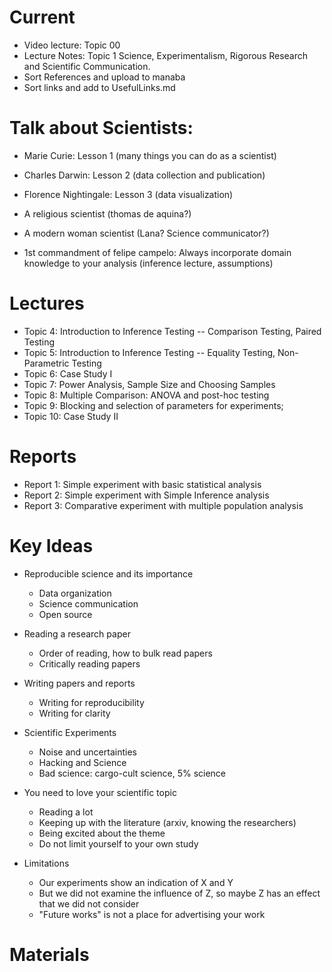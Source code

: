# Current
- Video lecture: Topic 00
- Lecture Notes: Topic 1 Science, Experimentalism, Rigorous Research and Scientific Communication.
- Sort References and upload to manaba
- Sort links and add to UsefulLinks.md

# Talk about Scientists:
- Marie Curie: Lesson 1 (many things you can do as a scientist)
- Charles Darwin: Lesson 2 (data collection and publication)
- Florence Nightingale: Lesson 3 (data visualization)

- A religious scientist (thomas de aquina?)
- A modern woman scientist (Lana? Science communicator?)
- 1st commandment of felipe campelo: Always incorporate domain knowledge to your analysis (inference lecture, assumptions)

# Lectures
- Topic 4: Introduction to Inference Testing -- Comparison Testing, Paired Testing
- Topic 5: Introduction to Inference Testing -- Equality Testing, Non-Parametric Testing
- Topic 6: Case Study I
- Topic 7: Power Analysis, Sample Size and Choosing Samples
- Topic 8: Multiple Comparison: ANOVA and post-hoc testing
- Topic 9: Blocking and selection of parameters for experiments;
- Topic 10: Case Study II

# Reports
- Report 1: Simple experiment with basic statistical analysis
- Report 2: Simple experiment with Simple Inference analysis
- Report 3: Comparative experiment with multiple population analysis

# Key Ideas
- Reproducible science and its importance
  - Data organization
  - Science communication
  - Open source

- Reading a research paper
  - Order of reading, how to bulk read papers
  - Critically reading papers

- Writing papers and reports
  - Writing for reproducibility
  - Writing for clarity

- Scientific Experiments
  - Noise and uncertainties
  - Hacking and Science
  - Bad science: cargo-cult science, 5% science

- You need to love your scientific topic
  - Reading a lot
  - Keeping up with the literature (arxiv, knowing the researchers)
  - Being excited about the theme
  - Do not limit yourself to your own study

- Limitations
  - Our experiments show an indication of X and Y
  - But we did not examine the influence of Z, so maybe Z has an effect that we did not consider
  - "Future works" is not a place for advertising your work

# Materials
